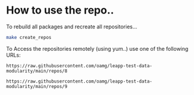 # How to use the repo..

To rebuild all packages and recreate all repositories...
```bash
make create_repos
```

To Access the repositories remotely (using yum..) use one of the following URLs:
```
https://raw.githubusercontent.com/oamg/leapp-test-data-modularity/main/repos/8

https://raw.githubusercontent.com/oamg/leapp-test-data-modularity/main/repos/9
```
